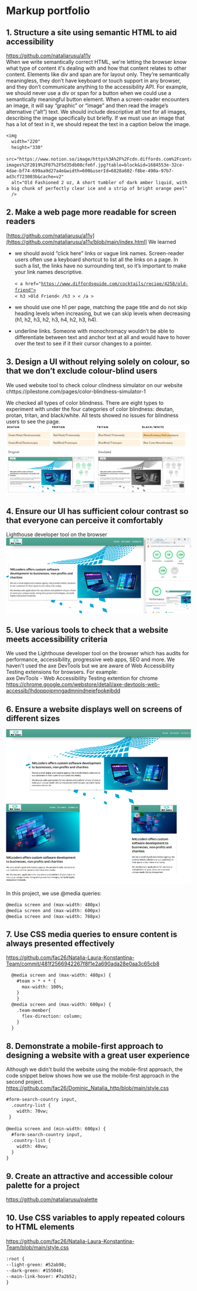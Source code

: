 # Markup portfolio

## 1. Structure a site using semantic HTML to aid accessibility
  https://github.com/nataliarusu/a11y <br>
  When we write semantically correct HTML, we're letting the browser know what type of content it's dealing with and how that content relates to other content. Elements like div and span are for layout only. They’re semantically meaningless, they don’t have keyboard or touch support in any browser, and they don’t communicate anything to the accessibility API. For example, we should never use a div or span for a button when we could use a semantically meaningful button element.
When a screen-reader encounters an image, it will say “graphic” or “image” and then read the image’s alternative (“alt”) text. We should include descriptive alt text for all images, describing the image specifically but briefly. If we must use an image that has a lot of text in it, we should repeat the text in a caption below the image.   
  
    <img
      width="220"
      height="330"
      src="https://www.notion.so/image/https%3A%2F%2Fcdn.diffords.com%2Fcontrib%2Fstock-images%2F2019%2F07%2F5d35db08cfe6f.jpg?table=block&id=1684553e-32ce-4dae-bf74-699aa9d27a4e&width=600&userId=6828a602-f8be-490a-97b7-ad3cf723003b&cache=v2"
      alt="Old Fashioned 2 oz, A short tumbler of dark amber liquid, with a big chunk of perfectly clear ice and a strip of bright orange peel"
      />
      

## 2. Make a web page more readable for screen readers
[https://github.com/nataliarusu/a11y](https://github.com/nataliarusu/a11y/blob/main/index.html]
  We learned
  - we should avoid “click here” links or vague link names. Screen-reader users often use a keyboard shortcut to list all the links on a page. In such a list, the links have no surrounding text, so it’s important to make your link names descriptive. 

    <code>< a href="https://www.diffordsguide.com/cocktails/recipe/4258/old-friend">
       <  h3  >Old Friend< /h3 >
    < /a ></code>
      
    
 - we should use one h1 per page, matching the page title and do not skip heading levels when increasing, but we can skip levels when decreasing (h1, h2, h3, h2, h3, h4, h2, h3, h4).
 - underline links. Someone with monochromacy wouldn’t be able to differentiate between text and anchor text at all and would have to hover over the text to see if it their cursor changes to a pointer. 

## 3. Design a UI without relying solely on colour, so that we don’t exclude colour-blind users
  We used website tool to check colour clindness simulator on our website chttps://pilestone.com/pages/color-blindness-simulator-1 <br>
  
  We checked all types of color blindness. There are eight types to experiment with under the four categories of color blindness: deutan, protan, tritan, and black/white. All tests showed no issues for blindness users to see the page. <br>
<img src="./img/colour.png" alt="screenshot of experimental testing colour blindness" >
         

## 4. Ensure our UI has sufficient colour contrast so that everyone can perceive it comfortably
  Lighthouse developer tool on the browser 
  <img src="./img/lighthouse.png" alt="image shows lighthouse output after analyzing the site" >

## 5. Use various tools to check that a website meets accessibility criteria

  We used the Lighthouse developer tool on the browser which has audits for performance, accessibility, progressive web apps, SEO and more. We haven't used the axe DevTools but we are aware of Web Accessibility Testing extensions for browsers. For example:<br>
  axe DevTools - Web Accessibility Testing extention for chrome<br>
  https://chrome.google.com/webstore/detail/axe-devtools-web-accessib/lhdoppojpmngadmnindnejefpokejbdd

## 6. Ensure a website displays well on screens of different sizes

<img src="./img/screens.png" alt ="screenshot of main page on different screen sizes"/>

In this project, we use @media queries:


    @media screen and (max-width: 480px)
    @media screen and (max-width: 600px) 
    @media screen and (max-width: 768px)
  

## 7. Use CSS media queries to ensure content is always presented effectively 
  https://github.com/fac26/Natalia-Laura-Konstantina-Team/commit/481f2566942267f8f1e2a690ada28e0aa3c65cb8


      @media screen and (max-width: 480px) {
        #team > * + * {
          max-width: 100%;
        }
        }
      @media screen and (max-width: 600px) {
        .team-member{
          flex-direction: column;
        }
      }


## 8. Demonstrate a mobile-first approach to designing a website with a great user experience

Although we didn't build the website using the mobile-first approach, the code snippet below shows how we use the mobile-first approach in the second project.<br>
  https://github.com/fac26/Dominic_Natalia_http/blob/main/style.css
  
    #form-search-country input,
      .country-list {
        width: 70vw;
     }

    @media screen and (min-width: 600px) {
      #form-search-country input,
      .country-list {
        width: 40vw;
      }
    }
    

## 9. Create an attractive and accessible colour palette for a project
  https://github.com/nataliarusu/palette

## 10. Use CSS variables to apply repeated colours to HTML elements
  https://github.com/fac26/Natalia-Laura-Konstantina-Team/blob/main/style.css
  
    :root {
    --light-green: #52ab98;
    --dark-green: #155048;
    --main-link-hover: #7a2b52;
    }
